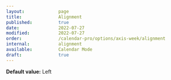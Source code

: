 ```yaml
---
layout:             page
title:              Alignment
published:          true
date:               2022-07-27
modified:           2022-07-27
order:              /calendar-pro/options/axis-week/alignment
internal:           alignment
available:          Calendar Mode
draft:              true
---
```

**Default value:** Left
